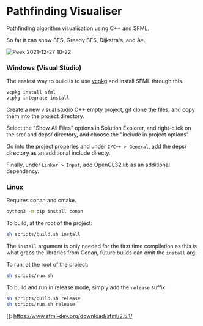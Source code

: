 # Pathfinding Visualiser

Pathfinding algorithm visualisation using C++ and SFML.

So far it can show BFS, Greedy BFS, Dijkstra's, and A*.

![Peek 2021-12-27 10-22](https://user-images.githubusercontent.com/13512660/147462469-f9c44f81-9b72-4545-a0cd-e0ad4dd229a3.gif)


### Windows (Visual Studio)

The easiest way to build is to use [vcpkg](https://vcpkg.io/en/index.html) and install SFML through this.

```bash
vcpkg install sfml
vcpkg integrate install
```

Create a new visual studio C++ empty project, git clone the files, and copy them into the project directory.

Select the "Show All Files" options in Solution Explorer, and right-click on the src/ and deps/ directory, and choose the "include in project options"

Go into the project properies and under `C/C++ > General`, add the deps/ directory as an additional include directy.


Finally, under `Linker > Input`, add OpenGL32.lib as an additional dependancy. 

### Linux

Requires conan and cmake.

```sh
python3 -m pip install conan
```

To build, at the root of the project:

```sh
sh scripts/build.sh install
```

The `install` argument is only needed for the first time compilation as this is what grabs the libraries from Conan, future builds can omit the `install` arg.

To run, at the root of the project:

```sh
sh scripts/run.sh
```

To build and run in release mode, simply add the `release` suffix:

```sh
sh scripts/build.sh release
sh scripts/run.sh release
```

[]: https://www.sfml-dev.org/download/sfml/2.5.1/

